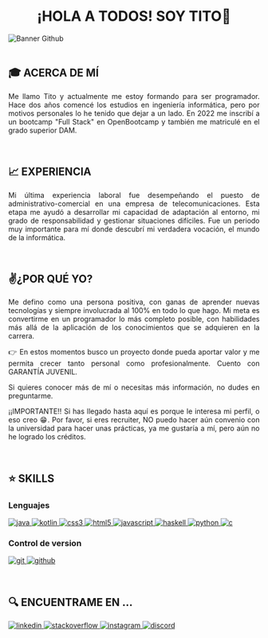 <!-- Introduction -->
<h1 align="center">¡HOLA A TODOS! SOY TITO👋</h1>

![Banner Github](https://user-images.githubusercontent.com/75398496/176468355-0b4a557b-10e5-41ab-8756-049c7815ba32.png)
<br><br>

<h2>🎓 ACERCA DE MÍ</h2>
<p align="justify">Me llamo Tito y actualmente me estoy formando para ser programador. Hace dos años comencé los estudios en ingeniería informática, pero por motivos personales lo he tenido que dejar a un lado. En 2022 me inscribí a un bootcamp "Full Stack" en OpenBootcamp y también me matriculé en el grado superior DAM.</p>
<br>

<h2>📈 EXPERIENCIA</h2>
<p align="justify">Mi última experiencia laboral fue desempeñando el puesto de administrativo-comercial en una empresa de telecomunicaciones. Esta etapa me ayudó a desarrollar mi capacidad de adaptación al entorno, mi grado de responsabilidad y gestionar situaciones difíciles. Fue un periodo muy importante para mí donde descubrí mi verdadera vocación, el mundo de la informática.</p>
<br>

<h2>✌️¿POR QUÉ YO?</h2>
<p align="justify">Me defino como una persona positiva, con ganas de aprender nuevas tecnologías y siempre involucrada al 100% en todo lo que hago.
Mi meta es convertirme en un programador lo más completo posible, con habilidades más allá de la aplicación de los conocimientos que se adquieren en la carrera.</p>

<p align="justify">👉 En estos momentos busco un proyecto donde pueda aportar valor y me permita crecer tanto personal como profesionalmente. Cuento con GARANTÍA JUVENIL.</p>

<p align="justify"📝>Si quieres conocer más de mí o necesitas más información, no dudes en preguntarme.</p>

<p align="justify">¡¡IMPORTANTE!!
Si has llegado hasta aquí es porque le interesa mi perfil, o eso creo 😁. Por favor, si eres recruiter, NO puedo hacer aún convenio con la universidad para hacer unas prácticas, ya me gustaría a mí, pero aún no he logrado los créditos.</p>
<br>

<h2>⭐ SKILLS</h2>

<h3>Lenguajes</h3>

<p>
  <!-- Java -->
  <a href="https://www.java.com/" target="_blank" rel="noreferrer"> 
    <img src="https://img.shields.io/badge/Java-ED8B00?style=for-the-badge&logo=java&logoColor=white" alt="java"/>
  </a> 

  <!-- Kotlin -->
  <a href="https://kotlinlang.org/" target="_blank" rel="noreferrer"> 
    <img src="https://img.shields.io/badge/kotlin-%237F52FF.svg?style=for-the-badge&logo=kotlin&logoColor=white" alt="kotlin"/>
  </a>

  <!-- CSS3 -->
  <a href="https://developer.mozilla.org/es/docs/Web/CSS" target="_blank" rel="noreferrer"> 
    <img src="https://img.shields.io/badge/css3-%231572B6.svg?style=for-the-badge&logo=css3&logoColor=white" alt="css3"/>
  </a>

  <!-- HTML5 -->
  <a href="https://www.html6.es/t1_estructura.html" target="_blank" rel="noreferrer"> 
    <img src="https://img.shields.io/badge/html5-%23E34F26.svg?style=for-the-badge&logo=html5&logoColor=white" alt="html5"/>
  </a>

  <!-- JavaScript -->
  <a href="https://www.javascript.com/" target="_blank" rel="noreferrer"> 
    <img src="https://img.shields.io/badge/javascript-%23323330.svg?style=for-the-badge&logo=javascript&logoColor=%23F7DF1E" alt="javascript"/>
  </a>

  <!-- Haskell -->
  <a href="https://www.haskell.org/" target="_blank" rel="noreferrer"> 
    <img src="https://img.shields.io/badge/Haskell-5e5086?style=for-the-badge&logo=haskell&logoColor=white" alt="haskell"/>
  </a>

  <!-- Python -->
  <a href="https://www.python.org/downloads/" target="_blank" rel="noreferrer"> 
    <img src="https://img.shields.io/badge/python-3670A0?style=for-the-badge&logo=python&logoColor=ffdd54" alt="python"/>
  </a>

  <!-- C -->
  <a href="https://en.wikipedia.org/wiki/C_(programming_language)" target="_blank" rel="noreferrer"> 
    <img src="https://img.shields.io/badge/c-%2300599C.svg?style=for-the-badge&logo=c&logoColor=white" alt="c"/>
  </a>
</p>

<h3>Control de version</h3>

<p>
  <!-- Git -->
  <a href="https://git-scm.com/" target="_blank" rel="noreferrer"> 
    <img src="https://img.shields.io/badge/git-%23F05033.svg?style=for-the-badge&logo=git&logoColor=white" alt="git"/>
  </a> 

  <!-- Github -->
  <a href="https://github.com/" target="_blank" rel="noreferrer"> 
    <img src="https://img.shields.io/badge/github-%23121011.svg?style=for-the-badge&logo=github&logoColor=white" alt="github"/>
  </a>
</p>
<br>

<!-- Contacto -->
<h2>🔍 ENCUENTRAME EN ...</h2>

<p>
  <!-- Linkedin -->
  <a href="https://linkedin.com/in/ldanielgg" target="blank">
    <img src="https://img.shields.io/badge/LinkedIn-0077B5?style=for-the-badge&logo=linkedin&logoColor=white" alt="linkedin"/>
  </a>
  
  <!-- Stackoverflow -->
  <a href="https://stackoverflow.com/users/286602/titodevs" target="blank">
    <img src="https://img.shields.io/badge/Stack_Overflow-FE7A16?style=for-the-badge&logo=stack-overflow&logoColor=white" alt="stackoverflow"/>
  </a>
  
  <!-- Instagram -->
  <a href="https://www.instagram.com/titodevs" target="blank">
    <img src="https://img.shields.io/badge/Instagram-E4405F?style=for-the-badge&logo=instagram&logoColor=white" alt="instagram"/>
  </a>

  <!-- Discord -->
  <a href="https://discord.com/" target="blank">
    <img src="https://img.shields.io/badge/Discord-%235865F2.svg?style=for-the-badge&logo=discord&logoColor=white" alt="discord"/>
  </a>
</p>
